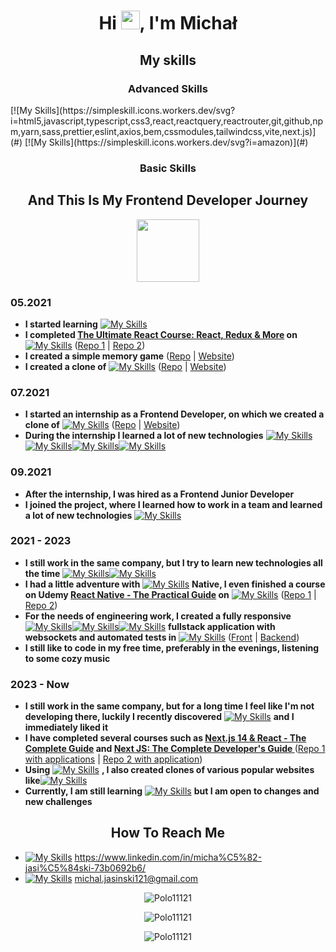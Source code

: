 <h1 align="center">Hi <img src="https://raw.githubusercontent.com/MartinHeinz/MartinHeinz/master/wave.gif" width="30px">, I'm Michał</h1>


<h2 align="center">My skills</h2>

<h3 align="center">Advanced Skills</h3>
[![My Skills](https://simpleskill.icons.workers.dev/svg?i=html5,javascript,typescript,css3,react,reactquery,reactrouter,git,github,npm,yarn,sass,prettier,eslint,axios,bem,cssmodules,tailwindcss,vite,next.js)](#)
[![My Skills](https://simpleskill.icons.workers.dev/svg?i=amazon)](#) 


<h3 align="center">Basic Skills</h3>

<h2 align="center">And This Is My Frontend Developer Journey</h2>

<div align="center"><img align="center" src="https://media4.giphy.com/media/WnFDR3vdJniy3SzZvR/giphy.gif?cid=6c09b95277p63f57ksmt0nk2436jeqsrtofeml5snnyi7alb&ep=v1_internal_gif_by_id&rid=giphy.gif&ct=s" width="100px">
</div>

<h3>05.2021</h3>

- **I started learning** [![My Skills](https://simpleskill.icons.workers.dev/svg?i=html5,javascript,typescript,css3,react)](#)
- **I completed <a href="https://www.udemy.com/course/the-ultimate-react-course" target="_blank" rel="noreferrer">The Ultimate React Course: React, Redux & More</a> on** [![My Skills](https://simpleskill.icons.workers.dev/svg?i=udemy)](#) (<a href="https://github.com/Polo11121/React-Ultimate-Course-The-Wild-Oasis" target="_blank" rel="noreferrer">Repo 1</a> | <a href="https://github.com/Polo11121/React-Ultimate-Course-Fast-Pizza-App" target="_blank" rel="noreferrer">Repo 2</a>)
- **I created a simple memory game**  (<a href="https://github.com/Polo11121/React-Memory-Game-App" target="_blank" rel="noreferrer">Repo</a> | <a href="https://memory-game-c0e14.web.app" target="_blank" rel="noreferrer">Website</a>)
- **I created a clone of** [![My Skills](https://simpleskill.icons.workers.dev/svg?i=amazon)](#) (<a href="https://github.com/Polo11121/React-Amazon-Clone-App" target="_blank" rel="noreferrer">Repo</a> | <a href="https://react-amazon-clone-app.vercel.app/" target="_blank" rel="noreferrer">Website</a>)

<h3>07.2021</h3>
 
- **I started an internship as a Frontend Developer, on which we created a clone of** [![My Skills](https://simpleskill.icons.workers.dev/svg?i=linkedin)](#) (<a href="https://github.com/Polo11121/React-Linkedin-Clone-App" target="_blank" rel="noreferrer">Repo</a> | <a href="https://billennium-frontend-interns.github.io/linkedin_clone_project/#/" target="_blank" rel="noreferrer">Website</a>)
- **During the internship I learned a lot of new technologies** [![My Skills](https://simpleskill.icons.workers.dev/svg?i=reactquery,reactrouter,git)](#)[![My Skills](https://simpleskill.icons.workers.dev/svg?i=github&theme=light)](#)[![My Skills](https://simpleskill.icons.workers.dev/svg?i=cypress,jest,testinglibrary,firebase,npm,yarn,sass,prettier,eslint,mui,axios,webpack)](#)[![My Skills](https://simpleskill.icons.workers.dev/svg?i=bem&theme=light)](#)

<h3>09.2021</h3>

- **After the internship, I was hired as a Frontend Junior Developer**
- **I joined the project, where I learned how to work in a team and learned a lot of new technologies** [![My Skills](https://simpleskill.icons.workers.dev/svg?i=redux,gitlab,jira)](#)

<h3>2021 - 2023</h3>

- **I still work in the same company, but I try to learn new technologies all the time** [![My Skills](https://simpleskill.icons.workers.dev/svg?i=cssmodules&theme=light)](#)[![My Skills](https://simpleskill.icons.workers.dev/svg?i=tailwindcss,styledcomponents,vite)](#)
- **I had a little adventure with** [![My Skills](https://simpleskill.icons.workers.dev/svg?i=react)](#) **Native, I even finished a course on Udemy <a href="https://www.udemy.com/course/react-native-the-practical-guide" target="_blank" rel="noreferrer">React Native - The Practical Guide</a> on** [![My Skills](https://simpleskill.icons.workers.dev/svg?i=udemy)](#) (<a href="https://github.com/Polo11121/React-Native-Basic-Apps" target="_blank" rel="noreferrer">Repo 1</a> | <a href="https://github.com/Polo11121/React-Native-Delivery-App" target="_blank" rel="noreferrer">Repo 2</a>)
 - **For the needs of engineering work, I created a fully responsive** [![My Skills](https://simpleskill.icons.workers.dev/svg?i=mongodb)](#)[![My Skills](https://simpleskill.icons.workers.dev/svg?i=express&theme=light)](#)[![My Skills](https://simpleskill.icons.workers.dev/svg?i=react,node.js)](#) **fullstack application with websockets and automated tests in** [![My Skills](https://simpleskill.icons.workers.dev/svg?i=cypress)](#) (<a href="https://github.com/Polo11121/React-Social-Networking-App" target="_blank" rel="noreferrer">Front</a> | <a href="https://github.com/Polo11121/Nodejs-Social-Networking-App" target="_blank" rel="noreferrer">Backend</a>)
- **I still like to code in my free time, preferably in the evenings, listening to some cozy music**

<h3>2023 - Now</h3>

- **I still work in the same company, but for a long time I feel like I'm not developing there, luckily I recently discovered** [![My Skills](https://simpleskill.icons.workers.dev/svg?i=next.js&theme=light)](#) **and I immediately liked it**
- **I have completed several courses such as <a href="https://www.udemy.com/course/nextjs-react-the-complete-guide" target="_blank" rel="noreferrer">Next.js 14 & React - The Complete Guide</a> and <a href="https://www.udemy.com/course/next-js-the-complete-developers-guide" target="_blank" rel="noreferrer">Next JS: The Complete Developer's Guide
</a>** (<a href="https://github.com/Polo11121/Nextjs-course" target="_blank" rel="noreferrer">Repo 1 with applications</a> | <a href="https://github.com/Polo11121/Nextj13-Booking-App" target="_blank" rel="noreferrer">Repo 2 with application</a>)
- **Using** [![My Skills](https://simpleskill.icons.workers.dev/svg?i=next.js&theme=light)](#) **, I also created clones of various popular websites like**[![My Skills](https://simpleskill.icons.workers.dev/svg?i=discord,twitch)](#)
- **Currently, I am still learning** [![My Skills](https://simpleskill.icons.workers.dev/svg?i=next.js&theme=light)](#) **but I am open to changes and new challenges**


<h2 align="center">How To Reach Me</h2>

- [![My Skills](https://simpleskill.icons.workers.dev/svg?i=linkedin)](#) https://www.linkedin.com/in/micha%C5%82-jasi%C5%84ski-73b0692b6/
- [![My Skills](https://simpleskill.icons.workers.dev/svg?i=gmail)](#) michal.jasinski121@gmail.com
                                                               

<p align="center"><img align="center" src="https://github-readme-stats.vercel.app/api/top-langs?username=Polo11121&show_icons=true&locale=en&layout=donut-vertical&theme=dark" alt="Polo11121" /></p>

<p align="center"><img align="center" src="https://github-readme-stats.vercel.app/api?username=Polo11121&show_icons=true&theme=dark&locale=en" alt="Polo11121" /></p>

<p align="center"><img align="center" src="https://github-readme-streak-stats.herokuapp.com/?user=Polo11121&theme=dark" alt="Polo11121" /></p>


